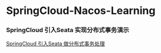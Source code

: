 # SpringCloud-Nacos-Learning

### SpringCloud 引入Seata 实现分布式事务演示

[SpringCloud 引入Seata 做分布式事务处理](https://github.com/liaozihong/SpringCloud-Nacos-Learning/tree/master/SpringCloud-Nacos-Seata)